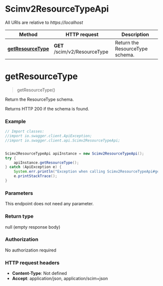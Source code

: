 # Scimv2ResourceTypeApi

All URIs are relative to *https://localhost*

Method | HTTP request | Description
------------- | ------------- | -------------
[**getResourceType**](Scimv2ResourceTypeApi.md#getResourceType) | **GET** /scim/v2/ResourceType | Return the ResourceType schema.


<a name="getResourceType"></a>
# **getResourceType**
> getResourceType()

Return the ResourceType schema.

Returns HTTP 200 if the schema is found.

### Example
```java
// Import classes:
//import io.swagger.client.ApiException;
//import io.swagger.client.api.Scimv2ResourceTypeApi;


Scimv2ResourceTypeApi apiInstance = new Scimv2ResourceTypeApi();
try {
    apiInstance.getResourceType();
} catch (ApiException e) {
    System.err.println("Exception when calling Scimv2ResourceTypeApi#getResourceType");
    e.printStackTrace();
}
```

### Parameters
This endpoint does not need any parameter.

### Return type

null (empty response body)

### Authorization

No authorization required

### HTTP request headers

 - **Content-Type**: Not defined
 - **Accept**: application/json, application/scim+json

